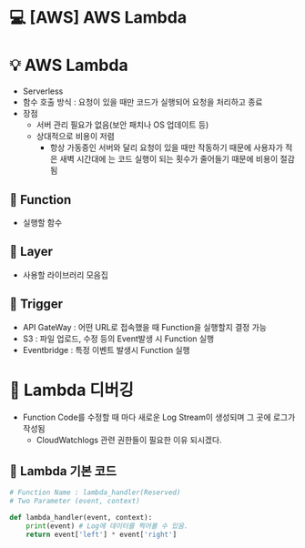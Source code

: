 💻 [AWS] AWS Lambda
=================
# 💡 AWS Lambda
* Serverless
* 함수 호출 방식 : 요청이 있을 때만 코드가 실행되어 요청을 처리하고 종료
* 장점
    * 서버 관리 필요가 없음(보안 패치나 OS 업데이트 등)
    * 상대적으로 비용이 저렴
        * 항상 가동중인 서버와 달리 요청이 있을 때만 작동하기 때문에 사용자가 적은 새벽 시간대에 는 코드 실행이 되는 횟수가 줄어들기 때문에 비용이 절감됨

## 📌 Function
* 실행할 함수

## 📌 Layer
* 사용할 라이브러리 모음집

## 📌 Trigger
* API GateWay : 어떤 URL로 접속했을 때 Function을 실행할지 결정 가능
* S3 : 파일 업로드, 수정 등의 Event발생 시 Function 실행
* Eventbridge : 특정 이벤트 발생시 Function 실행

# 📌 Lambda 디버깅
* Function Code를 수정할 때 마다 새로운 Log Stream이 생성되며 그 곳에 로그가 작성됨
    * CloudWatchlogs 관련 권한들이 필요한 이유 되시겠다.

## 📌 Lambda 기본 코드
```python
# Function Name : lambda_handler(Reserved)
# Two Parameter (event, context)

def lambda_handler(event, context):
    print(event) # Log에 데이터를 찍어볼 수 있음.
    return event['left'] * event['right']
```

